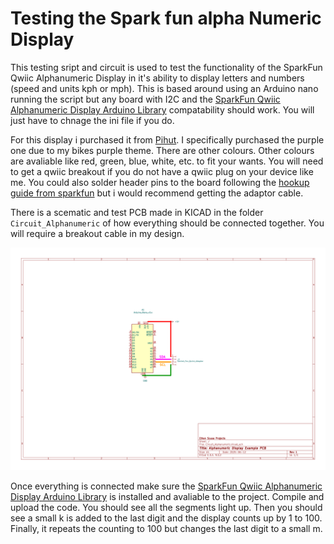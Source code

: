 # Testing the Spark fun alpha Numeric Display

This testing sript and circuit is used to test the functionality of the SparkFun Qwiic Alphanumeric Display in it's ability to display letters and numbers (speed and units kph or mph). This is based around using an Arduino nano running the script but any board with I2C and the [SparkFun Qwiic Alphanumeric Display Arduino Library](https://docs.arduino.cc/libraries/sparkfun-qwiic-alphanumeric-display-arduino-library/) compatability should work. You will just have to chnage the ini file if you do.

For this display i purchased it from [Pihut](https://thepihut.com/products/sparkfun-qwiic-alphanumeric-display-purple). I specifically purchased the purple one due to my bikes purple theme. There are other colours. Other colours are avaliable like red, green, blue, white, etc. to fit your wants. You will need to get a qwiic breakout if you do not have a qwiic plug on your device like me. You could also solder header pins to the board following the [hookup guide from sparkfun](https://learn.sparkfun.com/tutorials/sparkfun-qwiic-alphanumeric-display-hookup-guide/all) but i would recommend getting the adaptor cable.

There is a scematic and test PCB made in KICAD in the folder `Circuit_Alphanumeric` of how everything should be connected together. You will require a breakout cable in my design.

![](Circuit_Alphanumeric/Circuit_Alphanumeric.svg)

Once everything is connected make sure the [SparkFun Qwiic Alphanumeric Display Arduino Library](https://docs.arduino.cc/libraries/sparkfun-qwiic-alphanumeric-display-arduino-library/) is installed and avaliable to the project. Compile and upload the code. You should see all the segments light up. Then you should see a small k is added to the last digit and the display counts up by 1 to 100. Finally, it repeats the counting to 100 but changes the last digit to a small m.